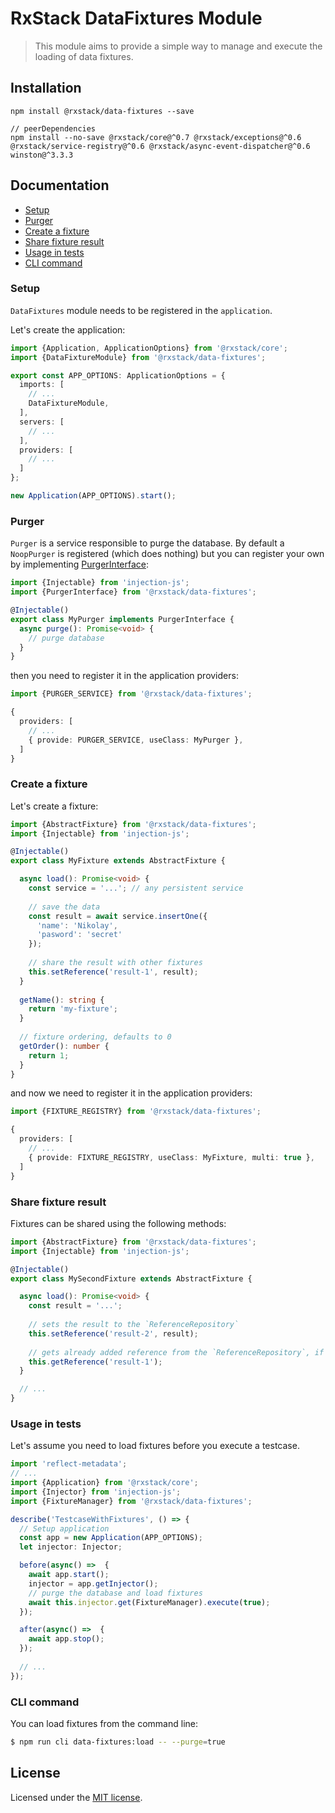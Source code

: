 # RxStack DataFixtures Module

> This module aims to provide a simple way to manage and execute the loading of data fixtures.

## Installation

```
npm install @rxstack/data-fixtures --save

// peerDependencies
npm install --no-save @rxstack/core@^0.7 @rxstack/exceptions@^0.6 @rxstack/service-registry@^0.6 @rxstack/async-event-dispatcher@^0.6 winston@^3.3.3
```

## Documentation

* [Setup](#setup)
* [Purger](#purger)
* [Create a fixture](#create-fixture)
* [Share fixture result](#share-fixture)
* [Usage in tests](#usage-tests)
* [CLI command](#cli-command)


### <a name="setup"></a>  Setup
`DataFixtures` module needs to be registered in the `application`. 

Let's create the application:

```typescript
import {Application, ApplicationOptions} from '@rxstack/core';
import {DataFixtureModule} from '@rxstack/data-fixtures';

export const APP_OPTIONS: ApplicationOptions = {
  imports: [
    // ...
    DataFixtureModule,
  ],
  servers: [
    // ...
  ], 
  providers: [
    // ...
  ]
};

new Application(APP_OPTIONS).start();
```

### <a name="purger"></a> Purger 
`Purger` is a service responsible to purge the database. By default a `NoopPurger` is registered (which does nothing) but
you can register your own by implementing [PurgerInterface](./src/interfaces.ts):

```typescript
import {Injectable} from 'injection-js';
import {PurgerInterface} from '@rxstack/data-fixtures';

@Injectable()
export class MyPurger implements PurgerInterface {
  async purge(): Promise<void> { 
    // purge database
  }
}
```
then you need to register it in the application providers:

```typescript
import {PURGER_SERVICE} from '@rxstack/data-fixtures';

{
  providers: [
    // ...
    { provide: PURGER_SERVICE, useClass: MyPurger },
  ]
}
```

### <a name="create-fixture"></a>  Create a fixture
Let's create a fixture:

```typescript
import {AbstractFixture} from '@rxstack/data-fixtures';
import {Injectable} from 'injection-js';

@Injectable()
export class MyFixture extends AbstractFixture {

  async load(): Promise<void> {
    const service = '...'; // any persistent service
    
    // save the data
    const result = await service.insertOne({
      'name': 'Nikolay',
      'pasword': 'secret'
    });
    
    // share the result with other fixtures
    this.setReference('result-1', result);
  }
  
  getName(): string {
    return 'my-fixture';
  }
  
  // fixture ordering, defaults to 0
  getOrder(): number {
    return 1;
  }
}
```

and now we need to register it in the application providers:

```typescript
import {FIXTURE_REGISTRY} from '@rxstack/data-fixtures';

{
  providers: [
    // ...
    { provide: FIXTURE_REGISTRY, useClass: MyFixture, multi: true },
  ]
}
```

### <a name="share-fixture"></a>  Share fixture result

Fixtures can be shared using the following methods:

```typescript
import {AbstractFixture} from '@rxstack/data-fixtures';
import {Injectable} from 'injection-js';

@Injectable()
export class MySecondFixture extends AbstractFixture {

  async load(): Promise<void> {
    const result = '...';
    
    // sets the result to the `ReferenceRepository`
    this.setReference('result-2', result);
    
    // gets already added reference from the `ReferenceRepository`, if name does not exist an exception will be thrown
    this.getReference('result-1');
  }

  // ...
}
```

### <a name="usage-in-tests"></a>  Usage in tests
Let's assume you need to load fixtures before you execute a testcase.

```typescript
import 'reflect-metadata';
// ...
import {Application} from '@rxstack/core';
import {Injector} from 'injection-js';
import {FixtureManager} from '@rxstack/data-fixtures';

describe('TestcaseWithFixtures', () => {
  // Setup application
  const app = new Application(APP_OPTIONS);
  let injector: Injector;

  before(async() =>  {
    await app.start();
    injector = app.getInjector();
    // purge the database and load fixtures
    await this.injector.get(FixtureManager).execute(true);
  });

  after(async() =>  {
    await app.stop();
  });
  
  // ...
});
```

### <a name="cli-command"></a> CLI command
You can load fixtures from the command line:

```bash
$ npm run cli data-fixtures:load -- --purge=true
```

## License

Licensed under the [MIT license](LICENSE).
